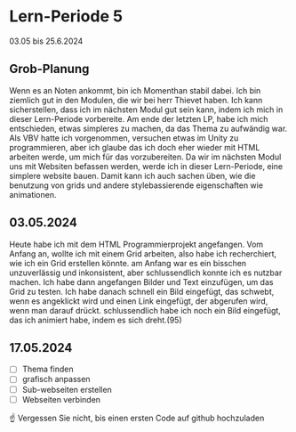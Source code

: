 # Lern-Periode 5
03.05 bis 25.6.2024

## Grob-Planung
Wenn es an Noten ankommt, bin ich Momenthan stabil dabei. Ich bin ziemlich gut in den Modulen, die wir bei herr Thievet haben. Ich kann sicherstellen, dass ich im nächsten Modul gut sein kann, indem ich mich in dieser Lern-Periode vorbereite.
Am ende der letzten LP, habe ich mich entschieden, etwas simpleres zu machen, da das Thema zu aufwändig war. Als VBV hatte ich vorgenommen, versuchen etwas im Unity zu programmieren, aber ich glaube das ich doch eher wieder mit HTML arbeiten werde, um mich für das vorzubereiten. 
Da wir im nächsten Modul uns mit Websiten befassen werden, werde ich in dieser Lern-Periode, eine simplere website bauen. Damit kann ich auch sachen üben, wie die benutzung von grids und andere stylebassierende eigenschaften wie animationen.

## 03.05.2024
Heute habe ich mit dem HTML Programmierprojekt angefangen. Vom Anfang an, wollte ich mit einem Grid arbeiten, also habe ich recherchiert, wie ich ein Grid erstellen könnte. am Anfang war es ein bisschen unzuverlässig und inkonsistent, aber schlussendlich konnte ich es nutzbar machen. Ich habe dann angefangen Bilder und Text einzufügen, um das Grid zu testen. Ich habe danach schnell ein Bild eingefügt, das schwebt, wenn es angeklickt wird und einen Link eingefügt, der abgerufen wird, wenn man darauf drückt. schlussendlich habe ich noch ein Bild eingefügt, das ich animiert habe, indem es sich dreht.(95)

## 17.05.2024
- [ ] Thema finden
- [ ] grafisch anpassen
- [ ] Sub-webseiten erstellen
- [ ] Webseiten verbinden

☝️ Vergessen Sie nicht, bis einen ersten Code auf github hochzuladen
